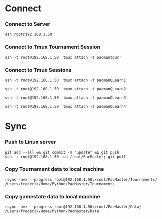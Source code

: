 # Connect
### Connect to Server
```shell
ssh root@192.168.1.50
```

### Connect to Tmux Tournament Session
```shell
ssh -t root@192.168.1.50 'tmux attach -t pacmantour'
```
### Connect to Tmux Sessions
```shell
ssh -t root@192.168.1.50 'tmux attach -t pacmanQLearn1'
```
```shell
ssh -t root@192.168.1.50 'tmux attach -t pacmanQLearn2'
```
```shell
ssh -t root@192.168.1.50 'tmux attach -t pacmanQLearn3'
```
```shell
ssh -t root@192.168.1.50 'tmux attach -t pacmanQLearn4'
```

# Sync
### Push to Linux server
```shell
git add --all && git commit -m "update" && git push
ssh -t root@192.168.1.50 'cd /root/PacMaster; git pull'
```

### Copy Tournament data to local machine
```shell
rsync -avz --progress root@192.168.1.50:/root/PacMaster/Tournaments/ /Users/frederik/Home/Python/PacMaster/Tournaments
```

### Copy gamestate data to local machine
```shell
rsync -avz --progress root@192.168.1.50:/root/PacMaster/Data/ /Users/frederik/Home/Python/PacMaster/Data
```